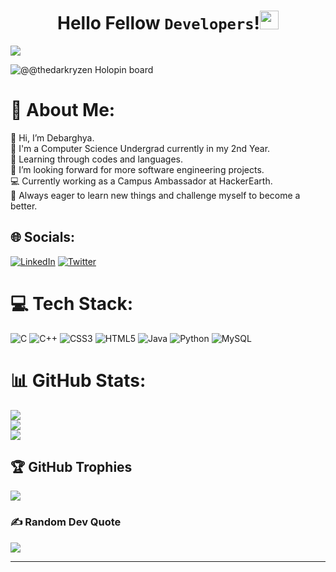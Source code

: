 <p align="center">
  
  <h1 align="center"> Hello Fellow <code>Developers</code>!<img src="https://raw.githubusercontent.com/MartinHeinz/MartinHeinz/master/wave.gif" width="30px"></h1>
</p>

[![](https://visitcount.itsvg.in/api?id=itsdchanda&icon=0&color=0)](https://visitcount.itsvg.in)

![@@thedarkryzen Holopin board](https://holopin.io/api/user/board?user=thedarkryzen)

  # 💫 About Me:

👋 Hi, I’m Debarghya.
<br>💼 I'm a Computer Science Undergrad currently in my 2nd Year.
<br>💬 Learning through codes and languages.
<br>👯 I’m looking forward for more software engineering projects.
<br>💻 Currently working as a Campus Ambassador at HackerEarth.
<br>🚀 Always eager to learn new things and challenge myself to become a better.


## 🌐 Socials:
[![LinkedIn](https://img.shields.io/badge/LinkedIn-%230077B5.svg?logo=linkedin&logoColor=white)](https://linkedin.com/in/debarghya03) 
[![Twitter](https://img.shields.io/badge/Twitter-%231DA1F2.svg?logo=Twitter&logoColor=white)](https://twitter.com/itsdchanda) 

# 💻 Tech Stack:
![C](https://img.shields.io/badge/c-%2300599C.svg?style=for-the-badge&logo=c&logoColor=white) 
![C++](https://img.shields.io/badge/c++-%2300599C.svg?style=for-the-badge&logo=c%2B%2B&logoColor=white) 
![CSS3](https://img.shields.io/badge/css3-%231572B6.svg?style=for-the-badge&logo=css3&logoColor=white) 
![HTML5](https://img.shields.io/badge/html5-%23E34F26.svg?style=for-the-badge&logo=html5&logoColor=white) 
![Java](https://img.shields.io/badge/java-%23ED8B00.svg?style=for-the-badge&logo=java&logoColor=white) 
![Python](https://img.shields.io/badge/python-3670A0?style=for-the-badge&logo=python&logoColor=ffdd54) 
![MySQL](https://img.shields.io/badge/mysql-%2300f.svg?style=for-the-badge&logo=mysql&logoColor=white)

# 📊 GitHub Stats:
![](https://github-readme-stats.vercel.app/api?username=itsdchanda&theme=dark&hide_border=false&include_all_commits=false&count_private=false)<br/>
![](https://github-readme-streak-stats.herokuapp.com/?user=itsdchanda&theme=dark&hide_border=false)<br/>
![](https://github-readme-stats.vercel.app/api/top-langs/?username=itsdchanda&theme=dark&hide_border=false&include_all_commits=false&count_private=false&layout=compact)

## 🏆 GitHub Trophies
![](https://github-profile-trophy.vercel.app/?username=itsdchanda&theme=radical&no-frame=false&no-bg=true&margin-w=4)

### ✍️ Random Dev Quote
![](https://quotes-github-readme.vercel.app/api?type=horizontal&theme=radical)

---

